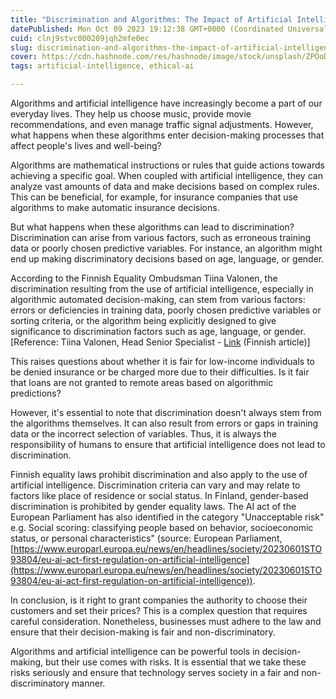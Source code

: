 ```yaml
---
title: "Discrimination and Algorithms: The Impact of Artificial Intelligence on Decision-Making"
datePublished: Mon Oct 09 2023 19:12:38 GMT+0000 (Coordinated Universal Time)
cuid: clnj9stvc000209jqh2mfe0ec
slug: discrimination-and-algorithms-the-impact-of-artificial-intelligence-on-decision-making
cover: https://cdn.hashnode.com/res/hashnode/image/stock/unsplash/ZPOoDQc8yMw/upload/aa2fb06e379e05d5dc8ea83fba3e8461.jpeg
tags: artificial-intelligence, ethical-ai

---
```


Algorithms and artificial intelligence have increasingly become a part of our everyday lives. They help us choose music, provide movie recommendations, and even manage traffic signal adjustments. However, what happens when these algorithms enter decision-making processes that affect people's lives and well-being?

Algorithms are mathematical instructions or rules that guide actions towards achieving a specific goal. When coupled with artificial intelligence, they can analyze vast amounts of data and make decisions based on complex rules. This can be beneficial, for example, for insurance companies that use algorithms to make automatic insurance decisions.

But what happens when these algorithms can lead to discrimination? Discrimination can arise from various factors, such as erroneous training data or poorly chosen predictive variables. For instance, an algorithm might end up making discriminatory decisions based on age, language, or gender.

According to the Finnish Equality Ombudsman Tiina Valonen, the discrimination resulting from the use of artificial intelligence, especially in algorithmic automated decision-making, can stem from various factors: errors or deficiencies in training data, poorly chosen predictive variables or sorting criteria, or the algorithm being explicitly designed to give significance to discrimination factors such as age, language, or gender. \[Reference: Tiina Valonen, Head Senior Specialist - [Link](https://syrjinta.fi/en/-/did-you-know-that-discrimination-related-to-the-use-of-artificial-intelligence-and-algorithms-is-supervised-by-the-non-discrimination-ombudsman-1) (Finnish article)\]

This raises questions about whether it is fair for low-income individuals to be denied insurance or be charged more due to their difficulties. Is it fair that loans are not granted to remote areas based on algorithmic predictions?

However, it's essential to note that discrimination doesn't always stem from the algorithms themselves. It can also result from errors or gaps in training data or the incorrect selection of variables. Thus, it is always the responsibility of humans to ensure that artificial intelligence does not lead to discrimination.

Finnish equality laws prohibit discrimination and also apply to the use of artificial intelligence. Discrimination criteria can vary and may relate to factors like place of residence or social status. In Finland, gender-based discrimination is prohibited by gender equality laws. The AI act of the European Parliament has also identified in the category "Unacceptable risk" e.g. Social scoring: classifying people based on behavior, socioeconomic status, or personal characteristics" (source: European Parliament, [https://www.europarl.europa.eu/news/en/headlines/society/20230601STO93804/eu-ai-act-first-regulation-on-artificial-intelligence](https://www.europarl.europa.eu/news/en/headlines/society/20230601STO93804/eu-ai-act-first-regulation-on-artificial-intelligence)).

In conclusion, is it right to grant companies the authority to choose their customers and set their prices? This is a complex question that requires careful consideration. Nonetheless, businesses must adhere to the law and ensure that their decision-making is fair and non-discriminatory.

Algorithms and artificial intelligence can be powerful tools in decision-making, but their use comes with risks. It is essential that we take these risks seriously and ensure that technology serves society in a fair and non-discriminatory manner.